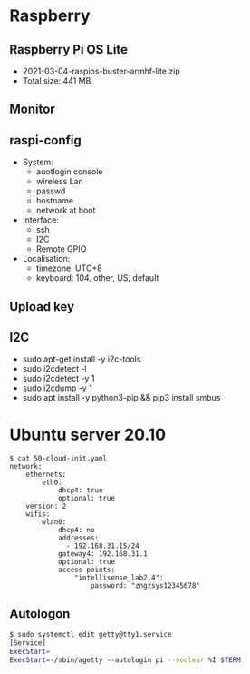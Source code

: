 # Raspberry
## Raspberry Pi OS Lite
- 2021-03-04-raspios-buster-armhf-lite.zip
- Total size:	441 MB				

## Monitor
## raspi-config
- System:
    - auotlogin console
    - wireless Lan
    - passwd
    - hostname
    - network at boot
- Interface:
    - ssh
    - I2C
    - Remote GPIO
- Localisation:
    - timezone: UTC+8
    - keyboard: 104, other, US, default

## Upload key

## I2C
- sudo apt-get install -y i2c-tools
- sudo i2cdetect -l
- sudo i2cdetect -y 1
- sudo i2cdump -y 1
- sudo apt install -y python3-pip && pip3  install smbus

# Ubuntu server 20.10
```
$ cat 50-cloud-init.yaml
network:
    ethernets:
        eth0:
            dhcp4: true
            optional: true
    version: 2
    wifis:
        wlan0:
            dhcp4: no
            addresses: 
              - 192.168.31.15/24
            gateway4: 192.168.31.1
            optional: true
            access-points:
                "intellisense_lab2.4":
                    password: "zngzsys12345678"
```

## Autologon
```bash
$ sudo systemctl edit getty@tty1.service
[Service]
ExecStart=
ExecStart=-/sbin/agetty --autologin pi --noclear %I $TERM
```
